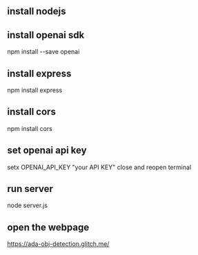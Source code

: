 ## install nodejs

## install openai sdk
npm install --save openai

## install express
npm install express

## install cors
npm install cors

## set openai api key
setx OPENAI_API_KEY "your API KEY"
close and reopen terminal

## run server
node server.js

## open the webpage
https://ada-obj-detection.glitch.me/